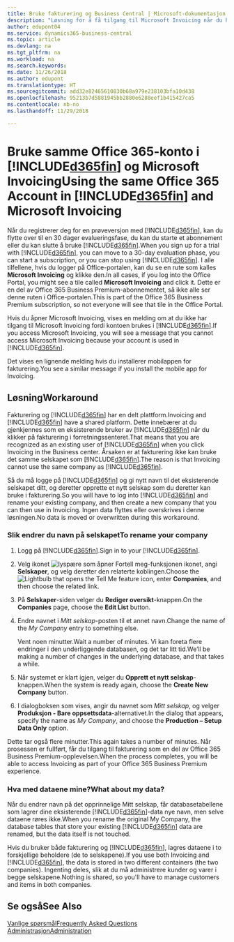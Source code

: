 ```yaml
---
title: Bruke fakturering og Business Central | Microsoft-dokumentasjon
description: "Løsning for å få tilgang til Microsoft Invoicing når du har registrert deg for Dynamics 365 Business Central."
author: edupont04
ms.service: dynamics365-business-central
ms.topic: article
ms.devlang: na
ms.tgt_pltfrm: na
ms.workload: na
ms.search.keywords: 
ms.date: 11/26/2018
ms.author: edupont
ms.translationtype: HT
ms.sourcegitcommit: add32e82465610830b68a979e238103bfa10d438
ms.openlocfilehash: 95213b7d5881945bb2880e6288eef1b415427ca5
ms.contentlocale: nb-no
ms.lasthandoff: 11/29/2018

---
```

# <a name="using-the-same-office-365-account-in-included365finincludesd365finlongmdmd-and-microsoft-invoicing"></a><span data-ttu-id="35621-103">Bruke samme Office 365-konto i [!INCLUDE[d365fin](includes/d365fin_long_md.md)] og Microsoft Invoicing</span><span class="sxs-lookup"><span data-stu-id="35621-103">Using the same Office 365 Account in [!INCLUDE[d365fin](includes/d365fin_long_md.md)] and Microsoft Invoicing</span></span>
<span data-ttu-id="35621-104">Når du registrerer deg for en prøveversjon med [!INCLUDE[d365fin](includes/d365fin_md.md)], kan du flytte over til en 30 dager evalueringsfase, du kan du starte et abonnement eller du kan slutte å bruke [!INCLUDE[d365fin](includes/d365fin_md.md)].</span><span class="sxs-lookup"><span data-stu-id="35621-104">When you sign up for a trial with [!INCLUDE[d365fin](includes/d365fin_md.md)], you can move to a 30-day evaluation phase, you can start a subscription, or you can stop using [!INCLUDE[d365fin](includes/d365fin_md.md)].</span></span> <span data-ttu-id="35621-105">I alle tilfellene, hvis du logger på Office-portalen, kan du se en rute som kalles **Microsoft Invoicing** og klikke den.</span><span class="sxs-lookup"><span data-stu-id="35621-105">In all cases, if you log into the Office Portal, you might see a tile called **Microsoft Invoicing** and click it.</span></span> <span data-ttu-id="35621-106">Dette er en del av Office 365 Business Premium-abonnementet, så ikke alle ser denne ruten i Office-portalen.</span><span class="sxs-lookup"><span data-stu-id="35621-106">This is part of the Office 365 Business Premium subscription, so not everyone will see that tile in the Office Portal.</span></span>  

<span data-ttu-id="35621-107">Hvis du åpner Microsoft Invoicing, vises en melding om at du ikke har tilgang til Microsoft Invoicing fordi kontoen brukes i [!INCLUDE[d365fin](includes/d365fin_md.md)].</span><span class="sxs-lookup"><span data-stu-id="35621-107">If you access Microsoft Invoicing, you will see a message that you cannot access Microsoft Invoicing because your account is used in [!INCLUDE[d365fin](includes/d365fin_md.md)].</span></span>  

<span data-ttu-id="35621-108">Det vises en lignende melding hvis du installerer mobilappen for fakturering.</span><span class="sxs-lookup"><span data-stu-id="35621-108">You see a similar message if you install the mobile app for Invoicing.</span></span>  

## <a name="workaround"></a><span data-ttu-id="35621-109">Løsning</span><span class="sxs-lookup"><span data-stu-id="35621-109">Workaround</span></span>
<span data-ttu-id="35621-110">Fakturering og [!INCLUDE[d365fin](includes/d365fin_md.md)] har en delt plattform.</span><span class="sxs-lookup"><span data-stu-id="35621-110">Invoicing and [!INCLUDE[d365fin](includes/d365fin_md.md)] have a shared platform.</span></span> <span data-ttu-id="35621-111">Dette innebærer at du gjenkjennes som en eksisterende bruker av [!INCLUDE[d365fin](includes/d365fin_md.md)] når du klikker på fakturering i forretningssenteret.</span><span class="sxs-lookup"><span data-stu-id="35621-111">That means that you are recognized as an existing user of [!INCLUDE[d365fin](includes/d365fin_md.md)] when you click Invoicing in the Business center.</span></span> <span data-ttu-id="35621-112">Årsaken er at fakturering ikke kan bruke det samme selskapet som [!INCLUDE[d365fin](includes/d365fin_md.md)].</span><span class="sxs-lookup"><span data-stu-id="35621-112">The reason is that Invoicing cannot use the same company as [!INCLUDE[d365fin](includes/d365fin_md.md)].</span></span>  

<span data-ttu-id="35621-113">Så du må logge på [!INCLUDE[d365fin](includes/d365fin_md.md)] og gi nytt navn til det eksisterende selskapet ditt, og deretter opprette et nytt selskap som du deretter kan bruke i fakturering.</span><span class="sxs-lookup"><span data-stu-id="35621-113">So you will have to log into [!INCLUDE[d365fin](includes/d365fin_md.md)] and rename your existing company, and then create a new company that you can then use in Invoicing.</span></span> <span data-ttu-id="35621-114">Ingen data flyttes eller overskrives i denne løsningen.</span><span class="sxs-lookup"><span data-stu-id="35621-114">No data is moved or overwritten during this workaround.</span></span>

### <a name="to-rename-your-company"></a><span data-ttu-id="35621-115">Slik endrer du navn på selskapet</span><span class="sxs-lookup"><span data-stu-id="35621-115">To rename your company</span></span>
1.  <span data-ttu-id="35621-116">Logg på [!INCLUDE[d365fin](includes/d365fin_md.md)].</span><span class="sxs-lookup"><span data-stu-id="35621-116">Sign in to your [!INCLUDE[d365fin](includes/d365fin_md.md)].</span></span>  
2.  <span data-ttu-id="35621-117">Velg ikonet ![lyspære som åpner Fortell meg-funksjonen](media/ui-search/search_small.png "Fortell hva du vil gjøre") ikonet, angi **Selskaper**, og velg deretter den relaterte koblingen.</span><span class="sxs-lookup"><span data-stu-id="35621-117">Choose the ![Lightbulb that opens the Tell Me feature](media/ui-search/search_small.png "Tell me what you want to do") icon, enter **Companies**, and then choose the related link.</span></span>  
3.  <span data-ttu-id="35621-118">På **Selskaper**-siden velger du **Rediger oversikt**-knappen.</span><span class="sxs-lookup"><span data-stu-id="35621-118">On the **Companies** page, choose the **Edit List** button.</span></span>  
4.  <span data-ttu-id="35621-119">Endre navnet i *Mitt selskap*-posten til et annet navn.</span><span class="sxs-lookup"><span data-stu-id="35621-119">Change the name of the *My Company* entry to something else.</span></span>  

    <span data-ttu-id="35621-120">Vent noen minutter.</span><span class="sxs-lookup"><span data-stu-id="35621-120">Wait a number of minutes.</span></span> <span data-ttu-id="35621-121">Vi kan foreta flere endringer i den underliggende databasen, og det tar litt tid.</span><span class="sxs-lookup"><span data-stu-id="35621-121">We’ll be making a number of changes in the underlying database, and that takes a while.</span></span>
5.  <span data-ttu-id="35621-122">Når systemet er klart igjen, velger du **Opprett et nytt selskap**-knappen.</span><span class="sxs-lookup"><span data-stu-id="35621-122">When the system is ready again, choose the **Create New Company** button.</span></span>  
6.  <span data-ttu-id="35621-123">I dialogboksen som vises, angir du navnet som *Mitt selskap*, og velger **Produksjon - Bare oppsettsdata**-alternativet.</span><span class="sxs-lookup"><span data-stu-id="35621-123">In the dialog that appears, specify the name as *My Company*, and choose the **Production – Setup Data Only** option.</span></span>  

<span data-ttu-id="35621-124">Dette tar også flere minutter.</span><span class="sxs-lookup"><span data-stu-id="35621-124">This again takes a number of minutes.</span></span> <span data-ttu-id="35621-125">Når prosessen er fullført, får du tilgang til fakturering som en del av Office 365 Business Premium-opplevelsen.</span><span class="sxs-lookup"><span data-stu-id="35621-125">When the process completes, you will be able to access Invoicing as part of your Office 365 Business Premium experience.</span></span>  

### <a name="what-about-my-data"></a><span data-ttu-id="35621-126">Hva med dataene mine?</span><span class="sxs-lookup"><span data-stu-id="35621-126">What about my data?</span></span>
<span data-ttu-id="35621-127">Når du endrer navn på det opprinnelige Mitt selskap, får databasetabellene som lagrer dine eksisterende [!INCLUDE[d365fin](includes/d365fin_md.md)]-data nye navn, men selve dataene røres ikke.</span><span class="sxs-lookup"><span data-stu-id="35621-127">When you rename the original My Company, the database tables that store your existing [!INCLUDE[d365fin](includes/d365fin_md.md)] data are renamed, but the data itself is not touched.</span></span>  

<span data-ttu-id="35621-128">Hvis du bruker både fakturering og [!INCLUDE[d365fin](includes/d365fin_md.md)], lagres dataene i to forskjellige beholdere (de to selskapene).</span><span class="sxs-lookup"><span data-stu-id="35621-128">If you use both Invoicing and [!INCLUDE[d365fin](includes/d365fin_md.md)], the data is stored in two different containers (the two companies).</span></span> <span data-ttu-id="35621-129">Ingenting deles, slik at du må administrere kunder og varer i begge selskapene.</span><span class="sxs-lookup"><span data-stu-id="35621-129">Nothing is shared, so you'll have to manage customers and items in both companies.</span></span>  

## <a name="see-also"></a><span data-ttu-id="35621-130">Se også</span><span class="sxs-lookup"><span data-stu-id="35621-130">See Also</span></span>
[<span data-ttu-id="35621-131">Vanlige spørsmål</span><span class="sxs-lookup"><span data-stu-id="35621-131">Frequently Asked Questions</span></span>](across-faq.md)  
[<span data-ttu-id="35621-132">Administrasjon</span><span class="sxs-lookup"><span data-stu-id="35621-132">Administration</span></span>](admin-setup-and-administration.md)  

